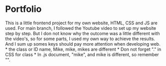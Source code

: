 # Portfolio
This is a little frontend project for my own website, HTML, CSS and JS are used.
    For main branch, I followed the Youtube video to set up my website step by step. But I don not know why the outcome was a little different with the video's, so for some parts, I used my own way to achieve the results.
        And I sum up somes keys  should pay more attention when developing web.
            * the class or ID name, Mike, mike, mikes are different
            * Don not forget "." in CSS for class
            * In .js document, "mike", and mike is different, so remember "".
